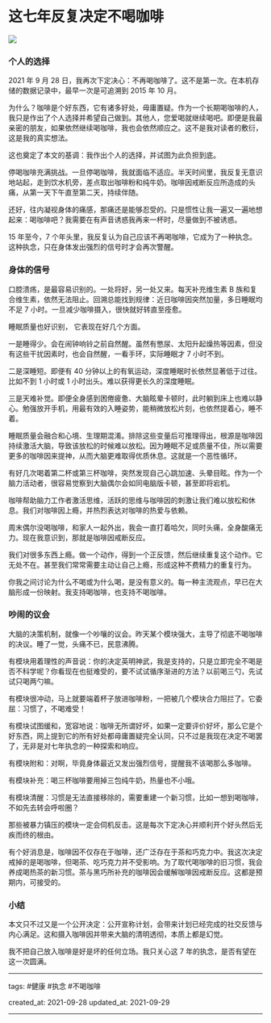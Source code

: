# 这七年反复决定不喝咖啡

![](https://i.xue.cn/7c7d121.jpg)

### 个人的选择

2021 年 9 月 28 日，我再次下定决心：不再喝咖啡了。这不是第一次。在本机存储的数据记录中，最早一次是可追溯到 2015 年 10 月。

为什么？咖啡是个好东西，它有诸多好处，毋庸置疑。作为一个长期喝咖啡的人，我只是作出了个人选择并希望自己做到。其他人，您爱喝就继续喝吧。即便是我最亲密的朋友，如果依然继续喝咖啡，我也会依然顺应之。这不是我对读者的敷衍，这是我的真实想法。

这也奠定了本文的基调：我作出个人的选择，并试图为此负担到底。

停喝咖啡充满挑战。一旦停喝咖啡，我就面临不适应。半天时间里，我反复无意识地站起，走到饮水机旁，差点取出咖啡粉和纯牛奶。咖啡因戒断反应所造成的头痛，从第一天下午直至第二天，持续伴随。

还好，往内凝视身体的痛感，那痛还是能够忍受的。只是惯性让我一遍又一遍地想起来：喝咖啡吧？我需要在有声音诱惑我再来一杯时，尽量做到不被诱惑。

15 年至今，7 个年头里，我反复认为自己应该不再喝咖啡，它成为了一种执念。这种执念，只在身体发出强烈的信号时才会再次警醒。

### 身体的信号

口腔溃疡，是最容易识别的。一处将好，另一处又来。每天补充维生素 B 族和复合维生素，依然无法阻止。回溯总能找到规律：近日咖啡因突然加量，多日睡眠均不足 7 小时。一旦减少咖啡摄入，很快就好转直至痊愈。

睡眠质量也好识别， 它表现在好几个方面。

一是睡得少。会在闹钟响铃之前自然醒。虽然有憋尿、太阳升起燥热等因素，但没有这些干扰因素时，也会自然醒，一看手环，实际睡眠才 7 小时不到。

二是深睡短。即便有 40 分钟以上的有氧运动，深度睡眠时长依然显著低于过往。比如不到 1 小时或 1 小时出头。难以获得更长久的深度睡眠。

三是天难补觉。即便全身感到困倦疲惫、大脑眩晕卡顿时，此时躺到床上也难以静心。勉强放开手机，用最有效的入睡姿势，能稍微放松片刻，也依然提着心，睡不着。

睡眠质量会融合和心境、生理期混淆。排除这些变量后可推理得出，根源是咖啡因持续激活大脑，导致该放松的时候难以放松。因为睡眠不足或质量不佳，所以需要更多的咖啡因来提神，从而大脑更难取得优质休息。这就是一个恶性循环。

有好几次喝着第二杯或第三杯咖啡，突然发现自己心跳加速、头晕目眩。作为一个脑力活动者，很容易觉察到大脑偶尔会如同电脑版卡顿，甚至即将宕机。

咖啡帮助脑力工作者激活思维，活跃的思维与咖啡因的刺激让我们难以放松和休息。我们对咖啡因上瘾，并热烈表达对咖啡的热爱与依赖。

周末偶尔没喝咖啡，和家人一起外出，我会一直打着哈欠，同时头痛，全身酸痛无力。现在我意识到，那就是咖啡因戒断反应。

我们对很多东西上瘾。做一个动作，得到一个正反馈，然后继续重复这个动作。它无处不在。甚至我们常常需要主动让自己上瘾，形成这种不费精力的重复行为。

你我之间讨论为什么不喝或为什么喝，是没有意义的。每一种主流观点，早已在大脑形成一份映射。我支持喝咖啡，也支持不喝咖啡。

### 吵闹的议会

大脑的决策机制，就像一个吵嚷的议会。昨天某个模块强大，主导了彻底不喝咖啡的决议。睡了一觉，头痛不已，民意沸腾。

有模块用着理性的声音说：你的决定英明神武，我是支持的，只是立即完全不喝是否不科学呢？你看现在也挺难受的，要不试试循序渐进的方法？以前喝三勺，先试试只喝两勺嘛。

有模块很冲动，马上就要端着杯子放进咖啡粉，一把被几个模块合力阻拦了。它委屈：习惯了，不喝难受！

有模块试图缓和，宽容地说：咖啡无所谓好坏，如果一定要评价好坏，那么它是个好东西，网上提到它的所有好处都毋庸置疑完全认同，只不过是我现在决定不喝罢了，无非是对七年执念的一种探索和响应。

有模块附和：对啊，毕竟身体最近又发出强烈信号，提醒我不该喝那么多咖啡。

有模块补充：喝三杯咖啡要用掉三包纯牛奶，热量也不小哦。

有模块清醒：习惯是无法直接移除的，需要重建一个新习惯，比如一想到喝咖啡，不如先去转会呼啦圈？

那些被暴力镇压的模块一定会伺机反击。这是每次下定决心并顺利开个好头然后无疾而终的根由。

有个好消息是，咖啡因不仅存在于咖啡，还广泛存在于茶和巧克力中。我这次决定戒掉的是喝咖啡，但喝茶、吃巧克力并不受影响。为了取代喝咖啡的旧习惯，我会养成喝热茶的新习惯。茶与黑巧所补充的咖啡因会缓解咖啡因戒断反应。这都是预期内，可接受的。

### 小结

本文只不过又是一个公开决定：公开宣称计划，会带来计划已经完成的社交反馈与内心满足。这和摄入咖啡因并带来大脑的清明透彻，本质上都是幻觉。

我不把自己放入咖啡是好是坏的任何立场。我只关心这 7 年的执念，是否有望在这一次圆满。

---

tags: #健康 #执念 #不喝咖啡

created_at: 2021-09-28
updated_at: 2021-09-29

---
